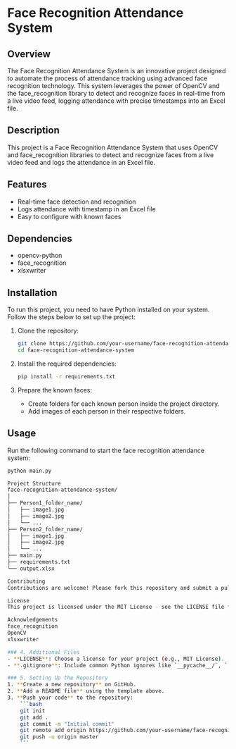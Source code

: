 # Face Recognition Attendance System

## Overview 

The Face Recognition Attendance System is an innovative project designed to automate the process of attendance tracking using advanced face recognition technology. This system leverages the power of OpenCV and the face_recognition library to detect and recognize faces in real-time from a live video feed, logging attendance with precise timestamps into an Excel file.

## Description
This project is a Face Recognition Attendance System that uses OpenCV and face_recognition libraries to detect and recognize faces from a live video feed and logs the attendance in an Excel file.

## Features
- Real-time face detection and recognition
- Logs attendance with timestamp in an Excel file
- Easy to configure with known faces

## Dependencies
- opencv-python
- face_recognition
- xlsxwriter

## Installation
To run this project, you need to have Python installed on your system. Follow the steps below to set up the project:

1. Clone the repository:
    ```bash
    git clone https://github.com/your-username/face-recognition-attendance-system.git
    cd face-recognition-attendance-system
    ```

2. Install the required dependencies:
    ```bash
    pip install -r requirements.txt
    ```

3. Prepare the known faces:
    - Create folders for each known person inside the project directory.
    - Add images of each person in their respective folders.

## Usage
Run the following command to start the face recognition attendance system:
```bash
python main.py

Project Structure
face-recognition-attendance-system/
│
├── Person1_folder_name/
│   ├── image1.jpg
│   ├── image2.jpg
│   └── ...
├── Person2_folder_name/
│   ├── image1.jpg
│   ├── image2.jpg
│   └── ...
├── main.py
├── requirements.txt
└── output.xlsx

Contributing
Contributions are welcome! Please fork this repository and submit a pull request for any improvements.

License
This project is licensed under the MIT License - see the LICENSE file for details.

Acknowledgements
face_recognition
OpenCV
xlsxwriter

### 4. Additional Files
- **LICENSE**: Choose a license for your project (e.g., MIT License).
- **.gitignore**: Include common Python ignores like `__pycache__/`, `.vscode/`, `*.pyc`, etc.

### 5. Setting Up the Repository
1. **Create a new repository** on GitHub.
2. **Add a README file** using the template above.
3. **Push your code** to the repository:
    ```bash
    git init
    git add .
    git commit -m "Initial commit"
    git remote add origin https://github.com/your-username/face-recognition-attendance-system.git
    git push -u origin master
    ```
